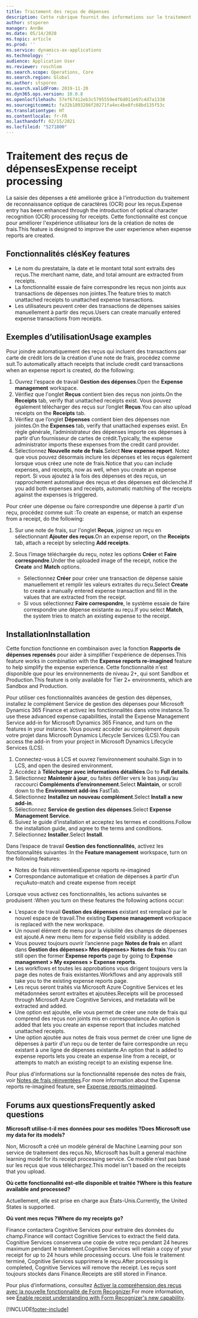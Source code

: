 ```yaml
---
title: Traitement des reçus de dépenses
description: Cette rubrique fournit des informations sur le traitement de la reconnaissance optique de caractères (OCR) pour les reçus. Cette fonctionnalité est conçue pour améliorer l'expérience utilisateur lors de la création de notes de frais dans Microsoft Dynamics 365 Finance.
author: stsporen
manager: AnnBe
ms.date: 05/14/2020
ms.topic: article
ms.prod: ''
ms.service: dynamics-ax-applications
ms.technology: ''
audience: Application User
ms.reviewer: roschlom
ms.search.scope: Operations, Core
ms.search.region: Global
ms.author: stsporen
ms.search.validFrom: 2019-11-20
ms.dyn365.ops.version: 10.0.8
ms.openlocfilehash: 57ef67412eb3c5795559e4f6d011e97c4d7a1338
ms.sourcegitcommit: fa32b1893286f20271fa4ec4be8fc68bd135f53c
ms.translationtype: HT
ms.contentlocale: fr-FR
ms.lasthandoff: 02/15/2021
ms.locfileid: "5271800"
---
```

# <a name="expense-receipt-processing"></a><span data-ttu-id="2cb85-104">Traitement des reçus de dépenses</span><span class="sxs-lookup"><span data-stu-id="2cb85-104">Expense receipt processing</span></span>

<span data-ttu-id="2cb85-105">La saisie des dépenses a été améliorée grâce à l'introduction du traitement de reconnaissance optique de caractères (OCR) pour les reçus.</span><span class="sxs-lookup"><span data-stu-id="2cb85-105">Expense entry has been enhanced through the introduction of optical character recognition (OCR) processing for receipts.</span></span> <span data-ttu-id="2cb85-106">Cette fonctionnalité est conçue pour améliorer l'expérience utilisateur lors de la création de notes de frais.</span><span class="sxs-lookup"><span data-stu-id="2cb85-106">This feature is designed to improve the user experience when expense reports are created.</span></span>

## <a name="key-features"></a><span data-ttu-id="2cb85-107">Fonctionnalités clés</span><span class="sxs-lookup"><span data-stu-id="2cb85-107">Key features</span></span>

- <span data-ttu-id="2cb85-108">Le nom du prestataire, la date et le montant total sont extraits des reçus.</span><span class="sxs-lookup"><span data-stu-id="2cb85-108">The merchant name, date, and total amount are extracted from receipts.</span></span>
- <span data-ttu-id="2cb85-109">La fonctionnalité essaie de faire correspondre les reçus non joints aux transactions de dépenses non jointes.</span><span class="sxs-lookup"><span data-stu-id="2cb85-109">The feature tries to match unattached receipts to unattached expense transactions.</span></span>
- <span data-ttu-id="2cb85-110">Les utilisateurs peuvent créer des transactions de dépenses saisies manuellement à partir des reçus.</span><span class="sxs-lookup"><span data-stu-id="2cb85-110">Users can create manually entered expense transactions from receipts.</span></span>

## <a name="usage-examples"></a><span data-ttu-id="2cb85-111">Exemples d’utilisation</span><span class="sxs-lookup"><span data-stu-id="2cb85-111">Usage examples</span></span>

<span data-ttu-id="2cb85-112">Pour joindre automatiquement des reçus qui incluent des transactions par carte de crédit lors de la création d'une note de frais, procédez comme suit.</span><span class="sxs-lookup"><span data-stu-id="2cb85-112">To automatically attach receipts that include credit card transactions when an expense report is created, do the following:</span></span>

  1. <span data-ttu-id="2cb85-113">Ouvrez l'espace de travail **Gestion des dépenses**.</span><span class="sxs-lookup"><span data-stu-id="2cb85-113">Open the **Expense management** workspace.</span></span>
  2. <span data-ttu-id="2cb85-114">Vérifiez que l'onglet **Reçus** contient bien des reçus non joints.</span><span class="sxs-lookup"><span data-stu-id="2cb85-114">On the **Receipts** tab, verify that unattached receipts exist.</span></span> <span data-ttu-id="2cb85-115">Vous pouvez également télécharger des reçus sur l’onglet **Reçus**.</span><span class="sxs-lookup"><span data-stu-id="2cb85-115">You can also upload receipts on the **Receipts** tab.</span></span>
  3. <span data-ttu-id="2cb85-116">Vérifiez que l’onglet **Dépenses** contient bien des dépenses non jointes.</span><span class="sxs-lookup"><span data-stu-id="2cb85-116">On the **Expenses** tab, verify that unattached expenses exist.</span></span> <span data-ttu-id="2cb85-117">En règle générale, l’administrateur des dépenses importe ces dépenses à partir d’un fournisseur de cartes de crédit.</span><span class="sxs-lookup"><span data-stu-id="2cb85-117">Typically, the expense administrator imports these expenses from the credit card provider.</span></span>
  4. <span data-ttu-id="2cb85-118">Sélectionnez **Nouvelle note de frais**.</span><span class="sxs-lookup"><span data-stu-id="2cb85-118">Select **New expense report**.</span></span> <span data-ttu-id="2cb85-119">Notez que vous pouvez désormais inclure les dépenses et les reçus également lorsque vous créez une note de frais.</span><span class="sxs-lookup"><span data-stu-id="2cb85-119">Notice that you can include expenses, and receipts, now as well, when you create an expense report.</span></span> <span data-ttu-id="2cb85-120">Si vous ajoutez à la fois des dépenses et des reçus, un rapprochement automatique des reçus et des dépenses est déclenché.</span><span class="sxs-lookup"><span data-stu-id="2cb85-120">If you add both expenses and receipts, automatic matching of the receipts against the expenses is triggered.</span></span>

<span data-ttu-id="2cb85-121">Pour créer une dépense ou faire correspondre une dépense à partir d'un reçu, procédez comme suit :</span><span class="sxs-lookup"><span data-stu-id="2cb85-121">To create an expense, or match an expense from a receipt, do the following:</span></span>

  1. <span data-ttu-id="2cb85-122">Sur une note de frais, sur l'onglet **Reçus**, joignez un reçu en sélectionnant **Ajouter des reçus**.</span><span class="sxs-lookup"><span data-stu-id="2cb85-122">On an expense report, on the **Receipts** tab, attach a receipt by selecting **Add receipts**.</span></span>
  2. <span data-ttu-id="2cb85-123">Sous l’image téléchargée du reçu, notez les options **Créer** et **Faire correspondre**.</span><span class="sxs-lookup"><span data-stu-id="2cb85-123">Under the uploaded image of the receipt, notice the **Create** and **Match** options.</span></span>

      - <span data-ttu-id="2cb85-124">Sélectionnez **Créer** pour créer une transaction de dépense saisie manuellement et remplir les valeurs extraites du reçu.</span><span class="sxs-lookup"><span data-stu-id="2cb85-124">Select **Create** to create a manually entered expense transaction and fill in the values that are extracted from the receipt.</span></span>
      - <span data-ttu-id="2cb85-125">Si vous sélectionnez **Faire correspondre**, le système essaie de faire correspondre une dépense existante au reçu.</span><span class="sxs-lookup"><span data-stu-id="2cb85-125">If you select **Match**, the system tries to match an existing expense to the receipt.</span></span>

## <a name="installation"></a><span data-ttu-id="2cb85-126">Installation</span><span class="sxs-lookup"><span data-stu-id="2cb85-126">Installation</span></span>

<span data-ttu-id="2cb85-127">Cette fonction fonctionne en combinaison avec la fonction **Rapports de dépenses repensés** pour aider à simplifier l'expérience de dépenses.</span><span class="sxs-lookup"><span data-stu-id="2cb85-127">This feature works in combination with the **Expense reports re-imagined** feature to help simplify the expense experience.</span></span> <span data-ttu-id="2cb85-128">Cette fonctionnalité n'est disponible que pour les environnements de niveau 2+, qui sont Sandbox et Production.</span><span class="sxs-lookup"><span data-stu-id="2cb85-128">This feature is only available for Tier 2+ environments, which are Sandbox and Production.</span></span>

<span data-ttu-id="2cb85-129">Pour utiliser ces fonctionnalités avancées de gestion des dépenses, installez le complément Service de gestion des dépenses pour Microsoft Dynamics 365 Finance et activez les fonctionnalités dans votre instance.</span><span class="sxs-lookup"><span data-stu-id="2cb85-129">To use these advanced expense capabilities, install the Expense Management Service add-in for Microsoft Dynamics 365 Finance, and turn on the features in your instance.</span></span> <span data-ttu-id="2cb85-130">Vous pouvez accéder au complément depuis votre projet dans Microsoft Dynamics Lifecycle Services (LCS).</span><span class="sxs-lookup"><span data-stu-id="2cb85-130">You can access the add-in from your project in Microsoft Dynamics Lifecycle Services (LCS).</span></span>

1. <span data-ttu-id="2cb85-131">Connectez-vous à LCS et ouvrez l’environnement souhaité.</span><span class="sxs-lookup"><span data-stu-id="2cb85-131">Sign in to LCS, and open the desired environment.</span></span>
2. <span data-ttu-id="2cb85-132">Accédez à **Télécharger avec informations détaillées**.</span><span class="sxs-lookup"><span data-stu-id="2cb85-132">Go to **Full details**.</span></span>
3. <span data-ttu-id="2cb85-133">Sélectionnez **Maintenir à jour**, ou faites défiler vers le bas jusqu’au raccourci **Compléments d’environnement**.</span><span class="sxs-lookup"><span data-stu-id="2cb85-133">Select **Maintain**, or scroll down to the **Environment add-ins** FastTab.</span></span>
4. <span data-ttu-id="2cb85-134">Sélectionnez **Installez un nouveau complément**.</span><span class="sxs-lookup"><span data-stu-id="2cb85-134">Select **Install a new add-in**.</span></span>
5. <span data-ttu-id="2cb85-135">Sélectionnez **Service de gestion des dépenses**.</span><span class="sxs-lookup"><span data-stu-id="2cb85-135">Select **Expense Management Service**.</span></span>
6. <span data-ttu-id="2cb85-136">Suivez le guide d’installation et acceptez les termes et conditions.</span><span class="sxs-lookup"><span data-stu-id="2cb85-136">Follow the installation guide, and agree to the terms and conditions.</span></span>
7. <span data-ttu-id="2cb85-137">Sélectionnez **Installer**.</span><span class="sxs-lookup"><span data-stu-id="2cb85-137">Select **Install**.</span></span>

<span data-ttu-id="2cb85-138">Dans l’espace de travail **Gestion des fonctionnalités**, activez les fonctionnalités suivantes :</span><span class="sxs-lookup"><span data-stu-id="2cb85-138">In the **Feature management** workspace, turn on the following features:</span></span>

- <span data-ttu-id="2cb85-139">Notes de frais réinventées</span><span class="sxs-lookup"><span data-stu-id="2cb85-139">Expense reports re-imagined</span></span>
- <span data-ttu-id="2cb85-140">Correspondance automatique et création de dépenses à partir d’un reçu</span><span class="sxs-lookup"><span data-stu-id="2cb85-140">Auto-match and create expense from receipt</span></span>

<span data-ttu-id="2cb85-141">Lorsque vous activez ces fonctionnalités, les actions suivantes se produisent :</span><span class="sxs-lookup"><span data-stu-id="2cb85-141">When you turn on these features the following actions occur:</span></span>

- <span data-ttu-id="2cb85-142">L’espace de travail **Gestion des dépenses** existant est remplacé par le nouvel espace de travail.</span><span class="sxs-lookup"><span data-stu-id="2cb85-142">The existing **Expense management** workspace is replaced with the new workspace.</span></span>
- <span data-ttu-id="2cb85-143">Un nouvel élément de menu pour la visibilité des champs de dépenses est ajouté.</span><span class="sxs-lookup"><span data-stu-id="2cb85-143">A new menu item for expense field visibility is added.</span></span>
- <span data-ttu-id="2cb85-144">Vous pouvez toujours ouvrir l’ancienne page **Notes de frais** en allant dans **Gestion des dépenses> Mes dépenses> Notes de frais**.</span><span class="sxs-lookup"><span data-stu-id="2cb85-144">You can still open the former **Expense reports** page by going to **Expense management > My expenses > Expense reports**.</span></span>
- <span data-ttu-id="2cb85-145">Les workflows et toutes les approbations vous dirigent toujours vers la page des notes de frais existantes.</span><span class="sxs-lookup"><span data-stu-id="2cb85-145">Workflows and any approvals still take you to the existing expense reports page.</span></span>
- <span data-ttu-id="2cb85-146">Les reçus seront traités via Microsoft Azure Cognitive Services et les métadonnées seront extraites et ajoutées.</span><span class="sxs-lookup"><span data-stu-id="2cb85-146">Receipts will be processed through Microsoft Azure Cognitive Services, and metadata will be extracted and added.</span></span>
- <span data-ttu-id="2cb85-147">Une option est ajoutée, elle vous permet de créer une note de frais qui comprend des reçus non joints mis en correspondance.</span><span class="sxs-lookup"><span data-stu-id="2cb85-147">An option is added that lets you create an expense report that includes matched unattached receipts.</span></span>
- <span data-ttu-id="2cb85-148">Une option ajoutée aux notes de frais vous permet de créer une ligne de dépenses à partir d'un reçu ou de tenter de faire correspondre un reçu existant à une ligne de dépenses existante.</span><span class="sxs-lookup"><span data-stu-id="2cb85-148">An option that is added to expense reports lets you create an expense line from a receipt, or attempts to match an existing receipt to an existing expense line.</span></span>

<span data-ttu-id="2cb85-149">Pour plus d'informations sur la fonctionnalité repensée des notes de frais, voir [Notes de frais réinventées](ExpenseWorkspaceNew.md).</span><span class="sxs-lookup"><span data-stu-id="2cb85-149">For more information about the Expense reports re-imagined feature, see [Expense reports reimagined](ExpenseWorkspaceNew.md).</span></span>

## <a name="frequently-asked-questions"></a><span data-ttu-id="2cb85-150">Forums aux questions</span><span class="sxs-lookup"><span data-stu-id="2cb85-150">Frequently asked questions</span></span>

<span data-ttu-id="2cb85-151">**Microsoft utilise-t-il mes données pour ses modèles ?**</span><span class="sxs-lookup"><span data-stu-id="2cb85-151">**Does Microsoft use my data for its models?**</span></span>

<span data-ttu-id="2cb85-152">Non, Microsoft a créé un modèle général de Machine Learning pour son service de traitement des reçus.</span><span class="sxs-lookup"><span data-stu-id="2cb85-152">No, Microsoft has built a general machine learning model for its receipt processing service.</span></span> <span data-ttu-id="2cb85-153">Ce modèle n’est pas basé sur les reçus que vous téléchargez.</span><span class="sxs-lookup"><span data-stu-id="2cb85-153">This model isn't based on the receipts that you upload.</span></span>

<span data-ttu-id="2cb85-154">**Où cette fonctionnalité est-elle disponible et traitée ?**</span><span class="sxs-lookup"><span data-stu-id="2cb85-154">**Where is this feature available and processed?**</span></span>

<span data-ttu-id="2cb85-155">Actuellement, elle est prise en charge aux États-Unis.</span><span class="sxs-lookup"><span data-stu-id="2cb85-155">Currently, the United States is supported.</span></span>

<span data-ttu-id="2cb85-156">**Où vont mes reçus ?**</span><span class="sxs-lookup"><span data-stu-id="2cb85-156">**Where do my receipts go?**</span></span>

<span data-ttu-id="2cb85-157">Finance contactera Cognitive Services pour extraire des données du champ.</span><span class="sxs-lookup"><span data-stu-id="2cb85-157">Finance will contact Cognitive Services to extract the field data.</span></span> <span data-ttu-id="2cb85-158">Cognitive Services conservera une copie de votre reçu pendant 24 heures maximum pendant le traitement.</span><span class="sxs-lookup"><span data-stu-id="2cb85-158">Cognitive Services will retain a copy of your receipt for up to 24 hours while processing occurs.</span></span> <span data-ttu-id="2cb85-159">Une fois le traitement terminé, Cognitive Services supprimera le reçu.</span><span class="sxs-lookup"><span data-stu-id="2cb85-159">After processing is completed, Cognitive Services will remove the receipt.</span></span> <span data-ttu-id="2cb85-160">Les reçus sont toujours stockés dans Finance.</span><span class="sxs-lookup"><span data-stu-id="2cb85-160">Receipts are still stored in Finance.</span></span>

<span data-ttu-id="2cb85-161">Pour plus d’informations, consultez [Activer la compréhension des reçus avec la nouvelle fonctionnalité de Form Recognizer](https://azure.microsoft.com/blog/enable-receipt-understanding-with-form-recognizer-s-new-capability/).</span><span class="sxs-lookup"><span data-stu-id="2cb85-161">For more information, see [Enable receipt understanding with Form Recognizer's new capability](https://azure.microsoft.com/blog/enable-receipt-understanding-with-form-recognizer-s-new-capability/).</span></span>


[!INCLUDE[footer-include](../includes/footer-banner.md)]